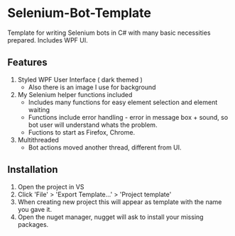# Selenium-Bot-Template
Template for writing Selenium bots in C# with many basic necessities prepared. Includes WPF UI.

## Features
1. Styled WPF User Interface ( dark themed )
      * Also there is an image I use for background
2. My Selenium helper functions included
      * Includes many functions for easy element selection and element waiting
      * Functions include error handling - error in message box + sound, so bot user will understand whats the problem.
      * Fuctions to start as Firefox, Chrome.
3. Multithreaded 
     * Bot actions moved another thread, different from UI.

## Installation 
  1. Open the project in VS
  2. Click 'File' > 'Export Template...' > 'Project template'
  3. When creating new project this will appear as template with the name you gave it.
  4. Open the nuget manager, nugget will ask to install your missing packages.
